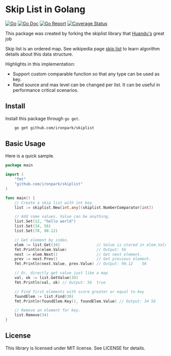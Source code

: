 # Skip List in Golang

[![Go](https://github.com/ironpark/skiplist/workflows/Go/badge.svg)](https://github.com/ironpark/skiplist/actions)
[![Go Doc](https://godoc.org/github.com/ironpark/skiplist?status.svg)](https://pkg.go.dev/github.com/huandu/skiplist)
[![Go Report](https://goreportcard.com/badge/github.com/ironpark/skiplist)](https://goreportcard.com/report/github.com/huandu/skiplist)
[![Coverage Status](https://coveralls.io/repos/github/ironpark/skiplist/badge.svg?branch=master)](https://coveralls.io/github/huandu/skiplist?branch=master)

This package was created by forking the skiplist library that [Huandu's](https://github.com/huandu) great job

Skip list is an ordered map. See wikipedia page [skip list](http://en.wikipedia.org/wiki/Skip_list) to learn algorithm details about this data structure.

Highlights in this implementation:

- Support custom comparable function so that any type can be used as key.
- Rand source and max level can be changed per list. It can be useful in performance critical scenarios.

## Install

Install this package through `go get`.

```bash
    go get github.com/ironpark/skiplist
```

## Basic Usage

Here is a quick sample.

```go
package main

import (
    "fmt"
    "github.com/ironpark/skiplist"
)

func main() {
    // Create a skip list with int key.
    list := skiplist.New[int,any](skiplist.NumberComparator[int])

    // Add some values. Value can be anything.
    list.Set(12, "hello world")
    list.Set(34, 56)
    list.Set(78, 90.12)

    // Get element by index.
    elem := list.Get(34)                // Value is stored in elem.Value.
    fmt.Println(elem.Value)             // Output: 56
    next := elem.Next()                 // Get next element.
    prev := next.Prev()                 // Get previous element.
    fmt.Println(next.Value, prev.Value) // Output: 90.12    56

    // Or, directly get value just like a map
    val, ok := list.GetValue(34)
    fmt.Println(val, ok) // Output: 56  true

    // Find first elements with score greater or equal to key
    foundElem := list.Find(30)
    fmt.Println(foundElem.Key(), foundElem.Value) // Output: 34 56

    // Remove an element for key.
    list.Remove(34)
}
```


## License

This library is licensed under MIT license. See LICENSE for details.
